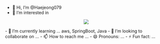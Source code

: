 - 👋 Hi, I’m @Haejeong079
- 👀 I’m interested in <p align="center">
  <a href="https://skillicons.dev">
    <img src="https://skillicons.dev/icons?i=git,aws,docker,Java,Spring" />
  </a>
</p>
- 🌱 I’m currently learning ... aws, SpringBoot, Java
- 💞️ I’m looking to collaborate on ...
- 📫 How to reach me ...
- 😄 Pronouns: ...
- ⚡ Fun fact: ...

<!---
Haejeong079/Haejeong079 is a ✨ special ✨ repository because its `README.md` (this file) appears on your GitHub profile.
You can click the Preview link to take a look at your changes.
--->


